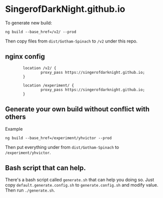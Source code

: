 # SingerofDarkNight.github.io

To generate new build:
```
ng build --base_href=/v2/ --prod
```
Then copy files from `dist/Gotham-Spinach` to `/v2` under this repo.

## nginx config
```
        location /v2/ {
                proxy_pass https://singerofdarknight.github.io;
        }

        location /experiment/ {
                proxy_pass https://singerofdarknight.github.io;
        }

```

## Generate your own build without conflict with others
Example
```
ng build --base_href=/experiment/yhvictor --prod
```
Then put everything under from `dist/Gotham-Spinach` to `/experiment/yhvictor`.

## Bash script that can help.
There's a bash script called `generate.sh` that can help you doing so.
Just copy `default.generate.config.sh` to `generate.config.sh` and modify value.
Then run `./generate.sh`.
